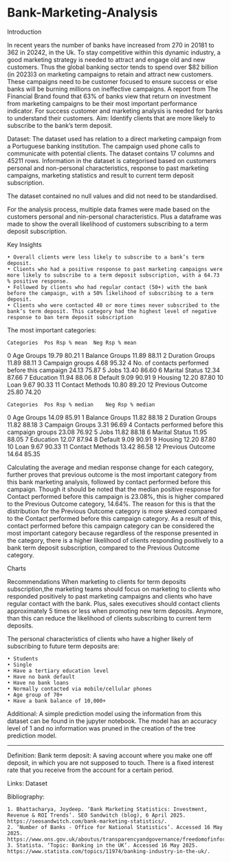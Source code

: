 # Bank-Marketing-Analysis
Introduction

In recent years the number of banks have increased from 270 in 20181 to 362 in 20242, in the Uk. To stay competitive within this dynamic industry, a good marketing strategy is needed to attract and engage old and new customers. Thus the global banking sector tends to spend over $82 billion (in 2023)3 on marketing campaigns to retain and attract new customers. These campaigns need to be customer focused to ensure success or else banks will be burning millions on ineffective campaigns. A report from The Financial Brand found that 63% of banks view that return on investment from marketing campaigns to be their most important performance indicator. For success customer and marketing analysis is needed for banks to understand their customers. 
Aim:
Identify clients that are more likely to subscribe to the bank’s term deposit.

Dataset:
The dataset used has relation to a direct marketing campaign from a Portuguese banking institution. The campaign used phone calls to communicate with potential clients. The dataset contains 17 columns and 45211 rows. Information in the dataset is categorised based on customers personal and non-personal characteristics, response to past marketing campaigns, marketing statistics and result to current term deposit subscription. 

The dataset contained no null values and did not need to be standardised.

For the analysis process, multiple data frames were made based on the customers personal and nin-personal characteristics. Plus a dataframe was made to show the overall likelihood of  customers subscribing to a term deposit subscription.

Key Insights

    • Overall clients were less likely to subscribe to a bank’s term deposit.
    • Clients who had a positive response to past marketing campaigns were more likely to subscribe to a term deposit subscription, with a 64.73 % positive response.
    • Followed by clients who had regular contact (50+) with the bank before the campaign, with a 50% likelihood of subscribing to a term deposit. 
    • Clients who were contacted 40 or more times never subscribed to the bank’s term deposit. This category had the highest level of negative response to ban term deposit subscription
The most important categories:

	Categories	Pos Rsp % mean	Neg Rsp % mean
0	Age Groups	19.79	80.21
1	Balance Groups	11.89	88.11
2	Duration Groups	11.89	88.11
3	Campaign groups	4.68	95.32
4	No. of contacts performed before this campaign	24.13	75.87
5	Jobs	13.40	86.60
6	Marital Status	12.34	87.66
7	Education	11.94	88.06
8	Default	9.09	90.91
9	Housing	12.20	87.80
10	Loan	9.67	90.33
11	Contact Methods	10.80	89.20
12	Previous Outcome	25.80	74.20


	Categories	Pos Rsp % median	Neg Rsp % median
0	Age Groups	14.09	85.91
1	Balance Groups	11.82	88.18
2	Duration Groups	11.82	88.18
3	Campaign Groups	3.31	96.69
4	Contacts performed before this campaign groups	23.08	76.92
5	Jobs	11.82	88.18
6	Marital Status	11.95	88.05
7	Education	12.07	87.94
8	Default	9.09	90.91
9	Housing	12.20	87.80
10	Loan	9.67	90.33
11	Contact Methods	13.42	86.58
12	Previous Outcome	14.64	85.35


Calculating the average and median response change for each category, further proves that previous outcome is the most important category from this bank marketing analysis, followed by contact performed before this campaign. Though it should be noted that the median positive response for Contact performed before this campaign is 23.08%, this is higher compared to the Previous Outcome category, 14.64%. The reason for this is that the distribution for the Previous Outcome category is more skewed compared to the Contact performed before this campaign category. As a result of this, contact performed before this campaign category can be considered the most important category because regardless of the response presented in the category, there is a higher likelihood of clients responding positively to a bank term deposit subscription, compared to the Previous Outcome category. 




Charts
















Recommendations
When marketing to clients for term deposits subscription,the marketing teams should focus on marketing to clients who responded positively to past marketing campaigns and clients who have regular contact with the bank. Plus, sales executives should contact clients approximately 5 times or less when promoting new term deposits. Anymore, than this can reduce the likelihood of clients subscribing to current term deposits. 

The personal characteristics of clients who have a higher likely of subscribing to future term deposits are:

    • Students 
    • Single
    • Have a tertiary education level
    • Have no bank default
    • Have no bank loans
    • Normally contacted via mobile/cellular phones
    • Age group of 70+
    • Have a bank balance of 10,000+

Additional:
A simple prediction model using the information from this dataset can be found in the jupyter notebook. The model has an accuracy level of 1 and no information was pruned in the creation of the tree prediction model. 

____________________________________________________________________________

Definition:
Bank term deposit: A saving account where you make one off deposit, in which you are not supposed to touch. There is a fixed interest rate that you receive from the account for a certain period.  



Links:
Dataset







Bibliography:

    1. Bhattacharya, Joydeep. ‘Bank Marketing Statistics: Investment, Revenue & ROI Trends’. SEO Sandwitch (blog), 6 April 2025. https://seosandwitch.com/bank-marketing-statistics/.
    2. ‘Number of Banks - Office for National Statistics’. Accessed 16 May 2025. https://www.ons.gov.uk/aboutus/transparencyandgovernance/freedomofinformationfoi/numberofbanks.
    3. Statista. ‘Topic: Banking in the UK’. Accessed 16 May 2025. https://www.statista.com/topics/11974/banking-industry-in-the-uk/.

